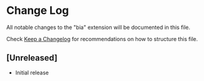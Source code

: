 # Change Log

All notable changes to the "bia" extension will be documented in this file.

Check [Keep a Changelog](http://keepachangelog.com/) for recommendations on how to structure this file.

## [Unreleased]

- Initial release